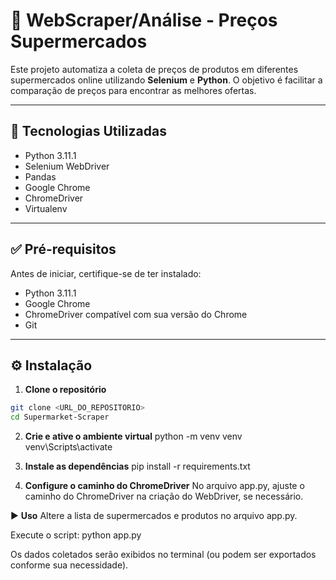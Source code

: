 # 🛒 WebScraper/Análise - Preços Supermercados

Este projeto automatiza a coleta de preços de produtos em diferentes supermercados online utilizando **Selenium** e **Python**. O objetivo é facilitar a comparação de preços para encontrar as melhores ofertas.

---

## 🚀 Tecnologias Utilizadas

- Python 3.11.1
- Selenium WebDriver
- Pandas
- Google Chrome
- ChromeDriver
- Virtualenv

---

## ✅ Pré-requisitos

Antes de iniciar, certifique-se de ter instalado:

- Python 3.11.1
- Google Chrome
- ChromeDriver compatível com sua versão do Chrome
- Git

---

## ⚙️ Instalação

1. **Clone o repositório**

```bash
git clone <URL_DO_REPOSITORIO>
cd Supermarket-Scraper
```

2. **Crie e ative o ambiente virtual**
python -m venv venv
venv\Scripts\activate

3. **Instale as dependências**
pip install -r requirements.txt

4. **Configure o caminho do ChromeDriver**
No arquivo app.py, ajuste o caminho do ChromeDriver na criação do WebDriver, se necessário.


▶️ **Uso** 
Altere a lista de supermercados e produtos no arquivo app.py.

Execute o script:
python app.py

Os dados coletados serão exibidos no terminal (ou podem ser exportados conforme sua necessidade).

   

   
